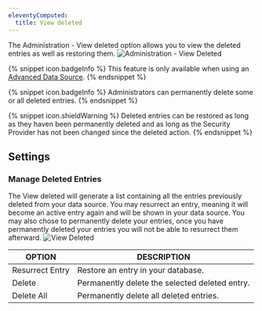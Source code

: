 ```yaml
---
eleventyComputed:
  title: View deleted
---
```

The Administration - View deleted option allows you to view the deleted entries as well as restoring them.
![Administration - View Deleted](https://cdnweb.devolutions.net/docs/docs_en_rdm_mac_clip10447.png)

{% snippet icon.badgeInfo %}
This feature is only available when using an [Advanced Data Source](/rdm/mac/data-sources/data-sources-types/advanced-data-sources/).
{% endsnippet %}

{% snippet icon.badgeInfo %}
Administrators can permanently delete some or all deleted entries.
{% endsnippet %}

{% snippet icon.shieldWarning %}
Deleted entries can be restored as long as they haven been permanently deleted and as long as the Security Provider has not been changed since the deleted action.
{% endsnippet %}

## Settings

### Manage Deleted Entries
The View deleted will generate a list containing all the entries previously deleted from your data source. You may resurrect an entry, meaning it will become an active entry again and will be shown in your data source. You may also chose to permanently delete your entries, once you have permanently deleted your entries you will not be able to resurrect them afterward.
![View Deleted](https://cdnweb.devolutions.net/docs/docs_en_rdm_mac_2015-09-22_09-58-08.png)

| OPTION          | DESCRIPTION                                    |
|-----------------|------------------------------------------------|
| Resurrect Entry | Restore an entry in your database.             |
| Delete          | Permanently delete the selected deleted entry. |
| Delete All      | Permanently delete all deleted entries.        |
